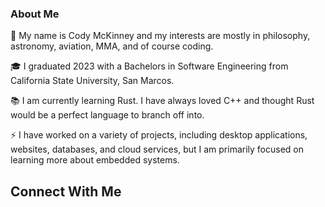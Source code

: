 ### About Me

🚀 My name is Cody McKinney and my interests are mostly in philosophy, astronomy, aviation, MMA, and of course coding.

🎓 I graduated 2023 with a Bachelors in Software Engineering from California State University, San Marcos.

📚 I am currently learning Rust. I have always loved C++ and thought Rust would be a perfect language to branch off into.

⚡ I have worked on a variety of projects, including desktop applications, websites, databases, and cloud services, but I am primarily focused on learning more about embedded systems.

## Connect With Me

[![<LinkedIn>](https://res.cloudinary.com/practicaldev/image/fetch/s--chf73s-H--/c_limit%2Cf_auto%2Cfl_progressive%2Cq_auto%2Cw_880/https://img.shields.io/badge/Linked_In-0077B5%3Fstyle%3Dfor-the-badge%26logo%3DLinkedIn%26logoColor%3Dwhite)](https://www.linkedin.com/in/cody-mckinney-933860250/)


<!--
**codymck/codymck** is a ✨ _special_ ✨ repository because its `README.md` (this file) appears on your GitHub profile.

Here are some ideas to get you started:

- 🔭 I’m currently working on ...
- 🌱 I’m currently learning ...
- 👯 I’m looking to collaborate on ...
- 🤔 I’m looking for help with ...
- 💬 Ask me about ...
- 📫 How to reach me: ...
- 😄 Pronouns: ...
- ⚡ Fun fact: ...
-->
